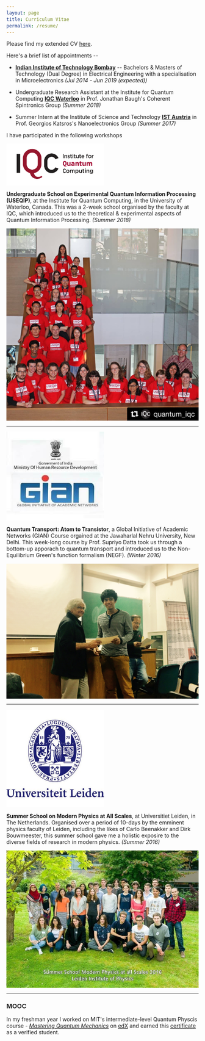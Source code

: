 ```yaml
---
layout: page
title: Curriculum Vitae
permalink: /resume/
---
```


Please find my extended CV [here](http://home.iitb.ac.in/~praveen5/cv.pdf). 

Here's a brief list of appointments --
*  **[Indian Institute of Technology Bombay](http://iitb.ac.in)** -- Bachelors & Masters of Technology (Dual Degree) in Electrical Engineering with a specialisation in Microelectronics _(Jul 2014 - Jun 2019 (expected))_


*  Undergraduate Research Assistant at the Institute for Quantum Computing **[IQC Waterloo](http://iqc.ca)** in Prof. Jonathan Baugh's Coherent Spintronics Group _(Summer 2018)_


*  Summer Intern at the Institute of Science and Technology **[IST Austria](http://ist.ac.at)** in Prof. Georgios Katsros's Nanoelectronics  Group _(Summer 2017)_

I have participated in the following workshops 

<img src="IQC_logo.png" alt="IQC" align="middle" width="256" title="IQC">
  
**Undergraduate School on Experimental Quantum Information Processing (USEQIP)**, at the Institute for Quantum Computing, in the University of Waterloo, Canada. This was a 2-week school organised by the faculty at IQC, which introduced us to the theoretical & experimental aspects of Quantum Information Processing. _(Summer 2018)_
   
   <img src="/iqc.JPG" align="middle" width="512" title="USEQIP"> 

---

<img src="GIAN_Logo.jpg" alt="GIANLogo" align="middle" width="256" title="GIAN">
  
**Quantum Transport: Atom to Transistor**, a Global Initiative of Academic Networks (GIAN) Course orgained at the Jawaharlal Nehru University, New Delhi. This week-long course by Prof. Supriyo Datta took us through a bottom-up apporach to quantum transport and introduced us to the Non-Equilibrium Green's function formalism (NEGF). _(Winter 2016)_
 
 <img src="/GIAN.jpg" align="middle" width="512" title="GIAN"> 

---

<img src="LeidenLogo.jpg" alt="LeidenLogo" align="middle" width="256" title="Leiden">
  
**Summer School on Modern Physics at All Scales**, at Universitiet Leiden, in The Netherlands. Organised over a period of 10-days by the emminent physics faculty of Leiden, including the likes of Carlo Beenakker and Dirk Bouwmeester, this summer school gave me a holistic exposire to the diverse fields of research in modern physics. _(Summer 2016)_

 <img src="/leiden.jpeg" align="middle" width="512" title="Leiden">

---

### MOOC

In my freshman year I worked on MIT's intermediate-level Quantum Physcis course - [_Mastering Quantum Mechanics_](https://www.google.com/url?sa=t&rct=j&q=&esrc=s&source=web&cd=2&cad=rja&uact=8&ved=2ahUKEwiX46u7ocHdAhUIfSsKHTclBpYQFjABegQICRAB&url=https%3A%2F%2Fcourses.edx.org%2Fcourses%2FMITx%2F8.05x%2F1T2015%2Finfo&usg=AOvVaw00lP9T-h6dfw-zltFBwCAa) on [edX](http://edx.org) and earned this [certificate](https://s3.amazonaws.com/verify.edx.org/downloads/6da8ceac9e7f4d25b6bcf0d761798975/Certificate.pdf) as a verified student. 

<!-- You can find the source code for Minima at GitHub:
[jekyll][jekyll-organization] /
[minima](https://github.com/jekyll/minima)

You can find the source code for Jekyll at GitHub:
[jekyll][jekyll-organization] /
[jekyll](https://github.com/jekyll/jekyll)


[jekyll-organization]: https://github.com/jekyll -->
